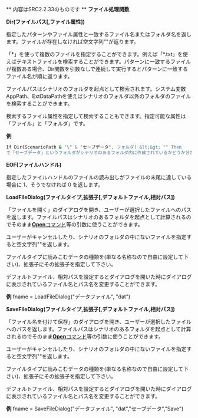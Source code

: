 ** 内容はSRC2.2.33のものです **
**ファイル処理関数**

**Dir(ファイルパス[,ファイル属性])**

指定したパターンやファイル属性と一致するファイル名またはフォルダ名を返します。ファイルが存在しなければ空文字列""が返ります。

「\*」を使って複数のファイルを指定することができます。例えば「\*.txt」を使えばテキストファイルを検索することができます。パターンに一致するファイルが複数ある場合、Dir関数を引数なしで連続して実行するとパターンに一致するファイル名が順に返ります。

ファイルパスはシナリオのフォルダを起点として検索されます。システム変数AppPath、ExtDataPathを使えばシナリオのフォルダ以外のフォルダのファイルを検索することができます。

検索するファイル属性を指定して検索することもできます。指定可能な属性は「ファイル」と「フォルダ」です。

**例**
```sh
If Dir(ScenarioPath & "\" & "セーブデータ", フォルダ) &lt;&gt; "" Then
で「セーブデータ」というフォルダがシナリオのあるフォルダ内に作成されているかどうか分かります。
```

**EOF(ファイルハンドル)**

指定したファイルハンドルのファイルの読み出しがファイルの末尾に達している場合に 1、そうでなければ 0 を返します。

**LoadFileDialog(ファイルタイプ,拡張子[,デフォルトファイル,相対パス])**

「ファイルを開く」のダイアログを開き、ユーザーが選択したファイルへのパスを返します。ファイルパスはシナリオのあるフォルダを起点として計算されるのでそのまま[**Open**コマンド](Openコマンド.md)等の引数に使うことができます。

ユーザーがキャンセルしたり、シナリオのフォルダの中にないファイルを指定すると空文字列""を返します。

ファイルタイプに読みこむデータの種類を(単なる名称なので自由に設定して下さい)、拡張子にその拡張子を指定して下さい。

デフォルトファイル、相対パスを設定するとダイアログを開いた時にダイアログに表示されているファイル名とパス名を変更することができます。

**例** fname = LoadFileDialog("データファイル", "dat")

**SaveFileDialog(ファイルタイプ,拡張子[,デフォルトファイル,相対パス])**

「ファイル名を付けて保存」のダイアログを開き、ユーザーが選択したファイルへのパスを返します。ファイルパスはシナリオのあるフォルダを起点として計算されるのでそのまま[**Open**コマンド](Openコマンド.md)等の引数に使うことができます。

ユーザーがキャンセルしたり、シナリオのフォルダの中にないファイルを指定すると空文字列""を返します。

ファイルタイプに読みこむデータの種類を(単なる名称なので自由に設定して下さい)、拡張子にその拡張子を指定して下さい。

デフォルトファイル、相対パスを設定するとダイアログを開いた時にダイアログに表示されているファイル名とパス名を変更することができます。

**例** fname = SaveFileDialog("データファイル", "dat","セーブデータ","Save")
